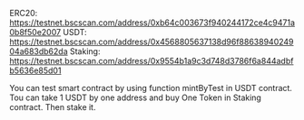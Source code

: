 ERC20: https://testnet.bscscan.com/address/0xb64c003673f940244172ce4c9471a0b8f50e2007
USDT: https://testnet.bscscan.com/address/0x4568805637138d96f8863894024904a683db62da
Staking: https://testnet.bscscan.com/address/0x9554b1a9c3d748d3786f6a844adbfb5636e85d01

You can test smart contract by using function mintByTest in USDT contract. Tou can take 1 USDT by one address and buy One Token in Staking contract. Then stake it.

